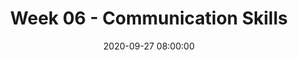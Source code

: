 ---
layout: single_presentation
name: week-06-communication-skills.md
title: "Week 06 - Communication Skills"
date:  2020-09-27 08:00:00
presentation_id: 8hWHQi
permalink: /8hWHQi/
redirect_from:
  - /presentations/8hWHQi/week-06-communication-skills
slides: 
  - slide_name: deck-5785-large-0.jpeg
    slide_text: >
      <p><strong>Location</strong>: Online - Zoom<br />
      <strong>Time</strong>: Monday’s from 5:30-8:15<br />
      <strong>Week 06</strong>:  09/28/20<br />
      <strong>Topic and Content Area</strong>: Communication Skills<br />
      <strong>Reading Assignment</strong>: Hepworth et al. (2017) chapters five and six<br />
      <strong>Assignments Due</strong>:</p>
      <ul>
      <li>
      <strong>A–02: Asynchronous Class Engagement</strong> Communication Skills Teach-Back Video Post by Friday 10/02/20 at 11:55 PM and two replies by Sunday 10/04/20 at 11:55 PM <em>via my Heritage Course Forums</em>
      </li>
      <li>
      <strong>A–03: Reading Quiz</strong> for chapters five and six is due at 5:30 PM before class <em>via My Heritage</em>
      </li>
      </ul>
      <p><strong>Other Important Information</strong>: N/A</p>
      
  - slide_name: deck-5785-large-1.jpeg
    slide_text: >
      <ul>
      <li>The Facilitative conditions</li>
      <li>Empathy</li>
      <li>Authenticity</li>
      <li>The Empathic Communication Scale</li>
      </ul>
      
  - slide_name: deck-5785-large-2.jpeg
    slide_text: >
      <blockquote>
      <p>As we have talked about, relationship and client belief in the process is key to having positive outcomes.</p>
      </blockquote>
      <blockquote>
      <p>Nearly half of the outcome relies on fundamental skills and abilities that social workers need to learn, apart from the type of treatment offered
      (As cited by Hepworth — Adams et al., 2008; Miller et al., 2013)</p>
      </blockquote>
      <p>Factor | Percentage
      —- | —-
      Client or extra-therapeutic factors | 40%
      Relationship factors | 30%
      Placebo, hope, and expectancy factors | 15%
      Model / technique factors | 15%</p>
      
  - slide_name: deck-5785-large-3.jpeg
    slide_text: >
      <blockquote>
      <p>“Clients often have an unclear idea about what to expect from contact with a social worker, and those ideas may differ from the social worker’s expectations as well (Kadushin &amp; Kadushin, 1997). This is most evident when the client has been referred or mandated for service. Clarifying expectations becomes a key intervention in work with clients who have not chosen to see a social worker (Rooney et al., 2009; Trotter, 2006).”</p>
      </blockquote>
      <ul>
      <li>
      <strong>Determine your client expectations</strong>: Ask questions to determine what their expectations. Help them to manage unrealistic or unreasonable expectations.</li>
      <li>
      <strong>Emphasize client responsibility</strong>: What are the expectations that you or others have on them.</li>
      <li>
      <strong>Emphasize difficulties inherent in the process</strong>: Making change is hard. Extinction burst.</li>
      <li>
      <strong>Clarify your own role</strong>: What will you be doing and expectations they can have on you</li>
      </ul>
      <blockquote>
      <p>[Small Group Activity] I’m going to be breaking you up to talk about your assignment… spend some time clarifying your own roles in that.</p>
      </blockquote>
      <p>B. F. Skinner (1933) “Resistance to Extinction” in the Process of Conditioning, The Journal of General Psychology, 9:2, 420-429, DOI: 10.1080/00221309.1933.9920945</p>
      
  - slide_name: deck-5785-large-4.jpeg
    slide_text: >
      <p>You all are going to be participating in teach-back activity over the next couple of weeks.</p>
      <ul>
      <li>Discuss connection with other in cohort (do you have a group?)</li>
      <li>Discuss activity in general</li>
      <li>Discuss what will be doing</li>
      <li>Discuss how to assign topics / teams</li>
      </ul>
      <p>-&gt; Slide</p>
      
  - slide_name: deck-5785-large-5.jpeg
    slide_text: >
      <p>The discrete verbal following skills include:</p>
      <ol>
      <li>Furthering responses</li>
      <li>Reflection responses</li>
      <li>Open and Closed-ended responses</li>
      <li>Seeking concreteness</li>
      <li>Providing and maintaining focus</li>
      <li>Summarizing</li>
      </ol>
      <p>You will be making a 10 -15 minute video teaching one of these skills. Longer description listed in My Heritage…</p>
      <p>Your goals right now are to do the following:</p>
      <ul>
      <li>Make sure you have each others contact information</li>
      <li>Help to clarify some of the roles that each of you have in your group</li>
      <li>Discuss initial overview plan</li>
      </ul>
      
  - slide_name: deck-5785-large-6.jpeg
    slide_text: >
      <ul>
      <li>Importance of</li>
      <li>How to do</li>
      </ul>
      <p>I want to let you know about a couple of important things. First, I want you know that the things you tell me are confidential. Do you know what that means?… There are some exceptions….</p>
      
  - slide_name: deck-5785-large-7.jpeg
    slide_text: >
      <blockquote>
      <p>Carl Rodgers and person Center Counseling probably give the best and most focus on basic helping attitudes.</p>
      </blockquote>
      <ul>
      <li>
      <p>The facilitative conditions (or core conditions) in helping relationships were originally denoted by Carl Rogers (1957) as…</p>
      <ul>
      <li>Empathy</li>
      <li>Unconditional positive regard</li>
      <li>Congruence</li>
      </ul>
      </li>
      <li>
      <p>Much of the current research describes these as:</p>
      </li>
      <li>
      <p>Warmth</p>
      </li>
      <li>
      <p>Authenticity</p>
      </li>
      <li>
      <p>Empathy</p>
      </li>
      <li>
      <p>Facilitative conditions are often thought to be the foundation-level skills that undergird many treatment models and help create a positive client–social worker relationship.</p>
      <ul>
      <li>Research has especially supported the correlation of empathy with positive social work outcomes.</li>
      </ul>
      </li>
      <li>
      <p>The facilitative skills are particularly useful in treatment situations with voluntary clients.</p>
      </li>
      </ul>
      
  - slide_name: deck-5785-large-8.jpeg
    slide_text: >
      <blockquote>
      <p>The RSA. (2013, December 10). Brené Brown on Empathy. Brené Brown on Empathy. Retrieved from https://www.youtube.com/watch?v=1Evwgu369Jw</p>
      </blockquote>
      <blockquote>
      <p>The following is a short video clip from a presentation that Brené Brown did called the “The Power of Vulnerability.”</p>
      </blockquote>
      <blockquote>
      <p>[Activity] Watch the video clip.</p>
      </blockquote>
      <blockquote>
      <p>[Discussion] What did you think of Theresa Wiseman (2007) concept of four parts to empathy. “Toward a holistic conceptualization of empathy for nursing practice.”</p>
      </blockquote>
      <ol>
      <li>Perspective taking and recognizing their perspective as truth</li>
      <li>Staying out of judgment</li>
      <li>Recognizing emotion in other people</li>
      <li>Communicating emotion with people</li>
      </ol>
      <blockquote>
      <p>[Discussion] What do you think about this video?</p>
      </blockquote>
      
  - slide_name: deck-5785-large-9.jpeg
    slide_text: >
      <blockquote>
      <p>To review, that is…</p>
      </blockquote>
      <ol>
      <li>Perspective taking and recognizing their perspective as truth</li>
      <li>Staying out of judgment</li>
      <li>Recognizing emotion in other people</li>
      <li>Communicating emotion with people</li>
      </ol>
      <p>Wiseman, T. (2007). Toward a holistic conceptualization of empathy for nursing practice. Advances in Nursing Science, 30(3), E61–E72. https://doi.org/10.1097/01.ANS.0000286630.00011.e3</p>
      
  - slide_name: deck-5785-large-10.jpeg
    slide_text: >
      <blockquote>
      <p>With empathy being such an important skill, we need to discuss how we can develop perceptiveness to feelings. As well we know that feelings or emotions exert a powerful influence on behavior and often play a central role in the problems of clients.</p>
      </blockquote>
      <ul>
      <li>To respond to the broad spectrum of emotions and feeling states presented by clients, the social worker must be fully aware of the diversity of human emotions.
      <ul>
      <li>
      <strong>Position of not knowing…</strong>
      </li>
      <li>They also need to take a “not knowing” position of learning what emotional expression means for the particular client in front of them.</li>
      </ul>
      </li>
      <li>It is important to realize that high-level empathic responding takes place in two phases:
      <ul>
      <li>A thinking process</li>
      <li>A responding process</li>
      </ul>
      </li>
      </ul>
      <blockquote>
      <p>Applicants or voluntary clients often enter into the helping relationship with openness, hoping to explore both their concerns and their related feelings.</p>
      </blockquote>
      
  - slide_name: deck-5785-large-11.jpeg
    slide_text: >
      <p>You feel __ about __ because __
      You feel __, yet you also feel __</p>
      <p>[Partner Group Activity] With partner, take turns sharing respectively for about five minutes, about an experience that they experienced a emotional response (any emotion, happiness, sadness, excitement, nervousness, etc. - does not need to be an overly personal story.) The person not telling the story job is to draw out the details of the event and find opportunities to respond empathetically.</p>
      
  - slide_name: deck-5785-large-12.jpeg
    slide_text: >
      <blockquote>
      <p>There are a number of ways in which social workers can employ reciprocal empathic responding:</p>
      </blockquote>
      <ul>
      <li>Establishing relationships with clients in initial sessions</li>
      <li>Staying in touch with clients</li>
      <li>Accurately assessing client problems</li>
      <li>Responding to clients’ nonverbal messages</li>
      </ul>
      <p>—&gt; Continues on next slide</p>
      
  - slide_name: deck-5785-large-13.jpeg
    slide_text: >
      <ul>
      <li>Making confrontations more palatable</li>
      <li>Handling obstacles presented by clients</li>
      <li>Managing anger and patterns of violence</li>
      <li>Utilizing empathic responses to facilitate group discussions</li>
      </ul>
      
  - slide_name: deck-5785-large-14.jpeg
    slide_text: >
      <blockquote>
      <p>[Whole Class Activity] What is authenticity and why is it important?</p>
      </blockquote>
      <blockquote>
      <p>Authenticity is defined as the sharing of self by relating in a natural, sincere, spontaneous, open, and genuine manner.</p>
      </blockquote>
      
  - slide_name: deck-5785-large-15.jpeg
    slide_text: >
      <blockquote>
      <p>“Viewed from a therapeutic perspective, self-disclosure encourages clients to reciprocate with trust and openness. Lee (2014) has identified two types of self-disclosure: self-involving statements and personal self-disclosure” (Hepworth, et al., 2017)</p>
      </blockquote>
      <ul>
      <li>
      <strong>Self-involving statements</strong> include messages that express the social worker’s personal reaction to the client during the course of a session.</li>
      <li>
      <strong>Personal self-disclosure messages</strong>, by contrast, center on struggles or problems the social worker is currently experiencing or has experienced that are similar to the client’s problems</li>
      </ul>
      
  - slide_name: deck-5785-large-16.jpeg
    slide_text: >
      <blockquote>
      <p>The use of self-disclosure can be a meaningful and useful tool that we use as social workers. I also want to provide caution to you. First, let me tell you about my experience and then a couple of things I have found that you should consider.</p>
      </blockquote>
      <ul>
      <li>Tell story of my dad</li>
      <li>Tell story of starting our in social work and self-disclosure</li>
      <li>Talk about the three things that are important.</li>
      </ul>
      <hr />
      <ul>
      <li>Done for the client, <strong>purposefully</strong>
      </li>
      <li>Enough details to provide connection and understanding, but <strong>limited</strong>
      </li>
      <li>Focus on other forms to demonstrating authenticity, use <strong>sparingly</strong>
      </li>
      </ul>
      
  - slide_name: deck-5785-large-17.jpeg
    slide_text: >
      <blockquote>
      <p>As social workers practice authentic responding and teach clients to respond authentically in their encounters with others, they should keep in mind the following guidelines related to the four elements of an authentic message:</p>
      </blockquote>
      <ul>
      <li>Personalize messages with the pronoun “I.”</li>
      <li>Share feelings that lie at varying depths.</li>
      <li>Describe the situation or targeted behavior in neutral or descriptive terms.</li>
      <li>Identify the specific impact of the problem situation or behavior of others.</li>
      </ul>
      
  - slide_name: deck-5785-large-18.jpeg
    slide_text: >
      <blockquote>
      <p>Ragan, T. (2014 Jan 30) Carol Dweck - A study on praise and mindsets [Video File]. Retrieved from https://youtu.be/NWv1VdDeoRY.</p>
      </blockquote>
      <ul>
      <li>
      <p>[Whole Class Activity] Watch the video.</p>
      </li>
      <li>
      <p>[Whole Class Activity] Discuss:</p>
      <ul>
      <li>How does this impact us as social workers</li>
      <li>How do we give specific praise</li>
      </ul>
      </li>
      </ul>
      
  - slide_name: deck-5785-large-19.jpeg
    slide_text: >
      <blockquote>
      <p>As social workers, we sometimes have to authentically respond when there are requests made by the client or when we believe it is for the best interest of the client.</p>
      </blockquote>
      <p>Client Initiated</p>
      <ul>
      <li>Requests from Clients for Personal Information</li>
      <li>Questions That Solicit the Social Worker’s Perceptions</li>
      </ul>
      <p>Worker Initiated</p>
      <ul>
      <li>Disclosing Past Experiences</li>
      <li>Sharing Perceptions, Ideas, Reactions, and Formulations</li>
      <li>Openly (and Tactfully) Sharing Reactions When Put on the Spot</li>
      <li>Experiencing Discomfort in Sessions</li>
      <li>Sharing Feelings When Clients’ Behavior Is Unreasonable or Distressing</li>
      <li>Sharing Feelings When Clients Give Positive Feedback</li>
      </ul>
      
  - slide_name: deck-5785-large-20.jpeg
    slide_text: >
      <blockquote>
      <p>“Another aspect of relating authentically entails relating assertively to clients when a situation warrants such behavior.”</p>
      </blockquote>
      <ul>
      <li>
      <strong>Making Requests and Giving Directives</strong>: Work on problem solving during session and skill building.</li>
      <li>
      <strong>Maintaining Focus and Managing Interruptions</strong>: Keeping focus</li>
      <li>
      <strong>Interrupting Problematic Processes</strong>: When things aren’t going well.</li>
      <li>
      <strong>“Leaning Into” Clients’ Anger</strong>: Managing angry responses</li>
      <li>
      <strong>Saying No and Setting Limits</strong>: Saying no.</li>
      </ul>
      
  - slide_name: deck-5785-large-21.jpeg
    slide_text: >
      <blockquote>
      <p>Empathic responding is a fundamental yet complex skill that requires systematic practice and extensive effort to achieve competency.</p>
      </blockquote>
      <ul>
      <li>Some social workers dismiss the need for training in empathic responding, mistakenly believing themselves to already be empathic in their contacts with clients.</li>
      </ul>
      <blockquote>
      <p>We can all improve our own level of empathetic responding. I would encourage you to consider where you really are at in regarding to your ability to empathetically respond.</p>
      </blockquote>
      <blockquote>
      <p>There are six levels on the empathic communication scale:</p>
      </blockquote>
      
  - slide_name: deck-5785-large-22.jpeg
    slide_text: >
      <blockquote>
      <p>Level 0: Lack of empathic responding</p>
      </blockquote>
      <p>It is actively judgmental and inappropriately confrontational</p>
      
  - slide_name: deck-5785-large-23.jpeg
    slide_text: >
      <blockquote>
      <p>Level 1: Low level of empathic responding</p>
      </blockquote>
      <blockquote>
      <p>Limited awareness or understanding of the client’s feelings; the social worker’s responses are irrelevant and often abrasive, hindering rather than facilitating communication</p>
      </blockquote>
      <blockquote>
      <p>Common problems related to level one are…</p>
      </blockquote>
      <ul>
      <li>Giving advice</li>
      <li>Persuading with logical argument</li>
      <li>Negativity evaluating the client</li>
      <li>Changing the subject</li>
      <li>Leading questions</li>
      <li>Untimely reassurance</li>
      </ul>
      
  - slide_name: deck-5785-large-24.jpeg
    slide_text: >
      <blockquote>
      <p>Level 2: Moderately low level of empathic responding</p>
      </blockquote>
      <p>Responding to client’s surface message but omitting feelings or factual aspects</p>
      
  - slide_name: deck-5785-large-25.jpeg
    slide_text: >
      <blockquote>
      <p>Level 3: Interchangeable or reciprocal level of empathic responding</p>
      </blockquote>
      <blockquote>
      <p>Ok therapeutic level of empathetic communication…</p>
      </blockquote>
      <blockquote>
      <p>convey understanding and are essentially interchangeable with the client’s obvious expressions, accurately reflecting factual aspects of the client’s messages and surface feelings or state of being</p>
      </blockquote>
      <ul>
      <li>
      <strong>Explore problems</strong>: Can be used for further exploration of problem focused responses of the client</li>
      <li>
      <strong>Immediately apparent emotions</strong>: responses such as these express accurately the immediately apparent emotions in the client’s message</li>
      </ul>
      
  - slide_name: deck-5785-large-26.jpeg
    slide_text: >
      <blockquote>
      <p>Level 4: Moderately high level of empathic responding</p>
      </blockquote>
      <p>Somewhat additive, accurately identifying the client’s implicit underlying feelings and/or aspects of the problem</p>
      
  - slide_name: deck-5785-large-27.jpeg
    slide_text: >
      <blockquote>
      <p>Level 5: High level of empathic responding</p>
      </blockquote>
      <p>Reflecting each emotional nuance and using voice and intensity of expressions finely attuned to the client’s moment-by-moment experiencing, the social worker accurately responds to the full range and intensity of both surface and underlying feelings and meanings at Level 5.</p>
      
  - slide_name: deck-5785-large-28.jpeg
    slide_text: >
      <blockquote>
      <p>While we do not need to be in all of our relationships, or in every arena. I believe it can be helpful for us to self evaluate ourselves and what levels we might be at.</p>
      </blockquote>
      <p>[Small Group Activity] Partner discussion with the following points:</p>
      <ul>
      <li>How does the level of your empathetic response change between different people that you interact with?</li>
      <li>What levels of empathetic communication do in the various types of communication you have in your life?</li>
      <li>What are things you can do to increase the your level of empathetic response?</li>
      </ul>
      
presentation_description: >
  <p>The focus of week six for SOWK 486 is on communication skill/s. There are many what Hepworth et al. (2017) term as discrete verbal following skills. Rogers (1957), who developed the concept of person-centered counseling, described what he called the facilitative condition.  This includes empathy, unconditional positive regard, and congruence. He proposed that when clinicians can maintain these aspects, they are able to support and help promote positive changes in their clients. The plan for today is to talk about the core skills that help clinicians be able to help their clients. The agenda is as follows:</p>
  <ul>
  <li>The Facilitative conditions</li>
  <li>Empathy</li>
  <li>Authenticity</li>
  <li>The Empathic Communication Scale</li>
  </ul>
  
downloadable_slides: deck-5785.pdf
slides_count: 29
header:
  teaser: deck-5785-thumb-0.jpeg
presentation_video:
location: "Heritage University"
tags:
  - Heritage University
  - BASW Program
  - SOWK 486w
---
